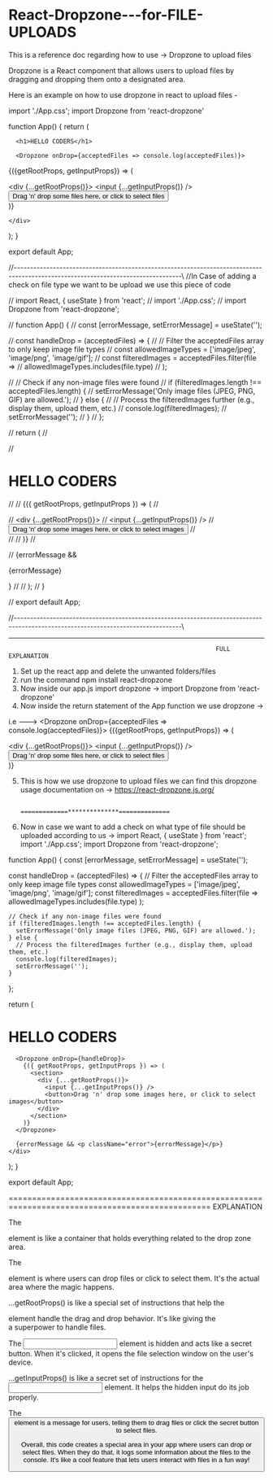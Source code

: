 # React-Dropzone---for-FILE-UPLOADS
This is a reference doc regarding how to use  -> Dropzone to upload files    


Dropzone is a React component that allows users to upload files by dragging and dropping them onto a designated area.


Here is an example on how to use dropzone in react to upload files -

import './App.css';
import Dropzone from 'react-dropzone'


function App() {
  return (
    <div className="app">
      
      <h1>HELLO CODERS</h1>

      <Dropzone onDrop={acceptedFiles => console.log(acceptedFiles)}>
  {({getRootProps, getInputProps}) => (
    <section>
      <div {...getRootProps()}>
        <input {...getInputProps()} />
        <button>Drag 'n' drop some files here, or click to select files</button>
      </div>
    </section>
  )}
</Dropzone>

    </div>
  );
}

export default App;























//---------------------------------------------------------------------------------------------------------------------------------\\
//In Case of adding a check on file type we want to be upload we use this piece of code 

// import React, { useState } from 'react';
// import './App.css';
// import Dropzone from 'react-dropzone';

// function App() {
//   const [errorMessage, setErrorMessage] = useState('');

//   const handleDrop = (acceptedFiles) => {
//     // Filter the acceptedFiles array to only keep image file types
//     const allowedImageTypes = ['image/jpeg', 'image/png', 'image/gif'];
//     const filteredImages = acceptedFiles.filter(file =>
//       allowedImageTypes.includes(file.type)
//     );

//     // Check if any non-image files were found
//     if (filteredImages.length !== acceptedFiles.length) {
//       setErrorMessage('Only image files (JPEG, PNG, GIF) are allowed.');
//     } else {
//       // Process the filteredImages further (e.g., display them, upload them, etc.)
//       console.log(filteredImages);
//       setErrorMessage('');
//     }
//   };

//   return (
//     <div className="app">
//       <h1>HELLO CODERS</h1>

//       <Dropzone onDrop={handleDrop}>
//         {({ getRootProps, getInputProps }) => (
//           <section>
//             <div {...getRootProps()}>
//               <input {...getInputProps()} />
//               <button>Drag 'n' drop some images here, or click to select images</button>
//             </div>
//           </section>
//         )}
//       </Dropzone>
      
//       {errorMessage && <p className="error">{errorMessage}</p>}
//     </div>
//   );
// }

// export default App;


//---------------------------------------------------------------------------------------------------------------------------------\\


**********************************************************************************************************************************************
                                                             FULL EXPLANATION
1) Set up the react app and delete the unwanted folders/files 
2) run the command npm install react-dropzone
3) Now inside our app.js import dropzone -> import Dropzone from 'react-dropzone'
4) Now inside the return statement of the App function we use dropzone -> 

i.e ---> <Dropzone onDrop={acceptedFiles => console.log(acceptedFiles)}>
  {({getRootProps, getInputProps}) => (
    <section>
      <div {...getRootProps()}>
        <input {...getInputProps()} />
        <button>Drag 'n' drop some files here, or click to select files</button>
      </div>
    </section>
  )}
</Dropzone>

5) This is how we use dropzone to upload files we can find this dropzone usage documentation on -> https://react-dropzone.js.org/

                                              =============**************==============
6) Now in case we want to add a check on what type of file should be uploaded according to us 
-> 
import React, { useState } from 'react';
import './App.css';
import Dropzone from 'react-dropzone';

function App() {
  const [errorMessage, setErrorMessage] = useState('');

  const handleDrop = (acceptedFiles) => {
    // Filter the acceptedFiles array to only keep image file types
    const allowedImageTypes = ['image/jpeg', 'image/png', 'image/gif'];
    const filteredImages = acceptedFiles.filter(file =>
      allowedImageTypes.includes(file.type)
    );

    // Check if any non-image files were found
    if (filteredImages.length !== acceptedFiles.length) {
      setErrorMessage('Only image files (JPEG, PNG, GIF) are allowed.');
    } else {
      // Process the filteredImages further (e.g., display them, upload them, etc.)
      console.log(filteredImages);
      setErrorMessage('');
    }
  };

  return (
    <div className="app">
      <h1>HELLO CODERS</h1>

      <Dropzone onDrop={handleDrop}>
        {({ getRootProps, getInputProps }) => (
          <section>
            <div {...getRootProps()}>
              <input {...getInputProps()} />
              <button>Drag 'n' drop some images here, or click to select images</button>
            </div>
          </section>
        )}
      </Dropzone>
      
      {errorMessage && <p className="error">{errorMessage}</p>}
    </div>
  );
}

export default App;

=================================================================================================
                                                EXPLANATION

The <section> element is like a container that holds everything related to the drop zone area.

The <div> element is where users can drop files or click to select them. It's the actual area where the magic happens.

...getRootProps() is like a special set of instructions that help the <div> element handle the drag and drop behavior.
 It's like giving the <div> a superpower to handle files.

The <input> element is hidden and acts like a secret button. When it's clicked, 
it opens the file selection window on the user's device.

...getInputProps() is like a secret set of instructions for the <input> element. It helps the hidden input do its job properly.

The <button> element is a message for users, telling them to drag files or click the secret button to select files.

Overall, this code creates a special area in your app where users can drop or select files. When they do that, it logs some
information about the files to the console. It's like a cool feature that lets users interact with files in a fun way!                                                
